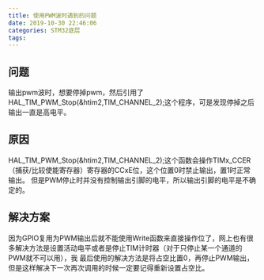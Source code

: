 ```yaml
---
title: 使用PWM波时遇到的问题
date: 2019-10-30 22:46:06
categories: STM32底层
tags:
---
```


## 问题

输出pwm波时，想要停掉pwm，然后引用了HAL_TIM_PWM_Stop(&htim2,TIM_CHANNEL_2);这个程序，可是发现停掉之后输出一直是高电平。

## 原因

HAL_TIM_PWM_Stop(&htim2,TIM_CHANNEL_2);这个函数会操作TIMx_CCER（捕获/比较使能寄存器）寄存器的CCxE位，这个位置0时禁止输出，置1时正常输出。
但是PWM停止时并没有控制输出引脚的电平，所以输出引脚的电平是不确定的。

## 解决方案

因为GPIO复用为PWM输出后就不能使用Write函数来直接操作位了，网上也有很多解决方法是设置活动电平或者是停止TIM计时器（对于只停止某一个通道的PWM就不可以用），我
最后使用的解决方法是将占空比置0，再停止PWM输出，但是这样解决下一次再次调用的时候一定要记得重新设置占空比。
 